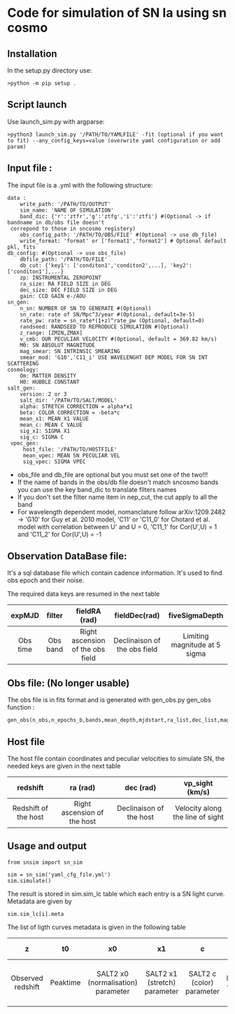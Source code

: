 # Code for simulation of SN Ia using sn cosmo
## Installation
In the setup.py directory use:
```
>python -m pip setup .
```

## Script launch
Use launch_sim.py with argparse:
```
>python3 launch_sim.py '/PATH/TO/YAMLFILE' -fit (optional if you want to fit) --any_config_keys=value (overwrite yaml configuration or add param)
```

## Input file :
The input file is a .yml with the following structure:
```
data :
    write_path: '/PATH/TO/OUTPUT'
    sim_name: 'NAME OF SIMULATION'
    band_dic: {'r':'ztfr','g':'ztfg','i':'ztfi'} #(Optional -> if bandname in db/obs file doesn't
 correpond to those in sncosmo registery)
    obs_config_path: '/PATH/TO/OBS/FILE' #(Optional -> use db_file)
    write_format: 'format' or ['format1','format2'] # Optional default pkl, fits
db_config: #(Optional -> use obs_file)
    dbfile_path: '/PATH/TO/FILE'
    db_cut: {'key1': ['conditon1','conditon2',...], 'key2':['conditon1'],...}
    zp: INSTRUMENTAL ZEROPOINT  
    ra_size: RA FIELD SIZE in DEG
    dec_size: DEC FIELD SIZE in DEG
    gain: CCD GAIN e-/ADU
sn_gen:
    n_sn: NUMBER OF SN TO GENERATE #(Optional)
    sn_rate: rate of SN/Mpc^3/year #(Optional, default=3e-5)
    rate_pw: rate = sn_rate*(1+z)^rate_pw (Optional, default=0)
    randseed: RANDSEED TO REPRODUCE SIMULATION #(Optional)
    z_range: [ZMIN,ZMAX]
    v_cmb: OUR PECULIAR VELOCITY #(Optional, default = 369.82 km/s)
    M0: SN ABSOLUT MAGNITUDE
    mag_smear: SN INTRINSIC SMEARING
    smear_mod: 'G10','C11_i' USE WAVELENGHT DEP MODEL FOR SN INT SCATTERING
cosmology:
    Om: MATTER DENSITY  
    H0: HUBBLE CONSTANT
salt_gen:
    version: 2 or 3
    salt_dir: '/PATH/TO/SALT/MODEL'  
    alpha: STRETCH CORRECTION = alpha*x1
    beta: COLOR CORRECTION = -beta*c   
    mean_x1: MEAN X1 VALUE
    mean_c: MEAN C VALUE
    sig_x1: SIGMA X1   
    sig_c: SIGMA C
 vpec_gen:
     host_file: '/PATH/TO/HOSTFILE'
     mean_vpec: MEAN SN PECULIAR VEL
     sig_vpec: SIGMA VPEC
```

* obs_file and db_file are optional but you must set one of the two!!!
* If the name of bands in the obs/db file doesn't match sncosmo bands you can use the key band_dic to translate filters names
* If you don't set the filter name item in nep_cut, the cut apply to all the band
* For wavelength dependent model, nomanclature follow arXiv:1209.2482 -> 'G10' for Guy et al. 2010 model, 'C11' or 'C11_0' for Chotard et al. model with correlation between U' and U = 0, 'C11_1' for Cor(U',U) = 1 and 'C11_2' for Cor(U',U) = -1

## Observation DataBase file:
It's a sql database file which contain cadence information. It's used to find obs epoch and their noise.

The required data keys are resumed in the next table

| expMJD |filter | fieldRA (rad) |  fieldDec(rad) | fiveSigmaDepth |
| :-----------: | :-----: | :----------: | :----------: | :--------------------: |
| Obs time| Obs band | Right ascension of the obs field| Declinaison of the obs field   |  Limiting magnitude at 5 sigma |


## Obs file: (No longer usable)
The obs file is in fits format and is generated with gen_obs.py
gen_obs function :
```
gen_obs(n_obs,n_epochs_b,bands,mean_depth,mjdstart,ra_list,dec_list,magsys='ab',gain=1.000)
```

## Host file
The host file contain coordinates and peculiar velocities to simulate SN, the needed keys are given in the next table

| redshift | ra (rad) | dec (rad) | vp_sight (km/s) |
| :-----------: | :-----: | :----------: | :----------: |
| Redshift of the host | Right ascension of the host | Declinaison of the host | Velocity along the line of sight |

## Usage and output
```
from snsim import sn_sim

sim = sn_sim('yaml_cfg_file.yml')
sim.simulate()
```

The result is stored in sim.sim_lc table which each entry is a SN light curve. Metadata are given by
```
sim.sim_lc[i].meta
```
The list of ligth curves metadata is given in the following table

| z | t0 | x0 | x1 | c | vpec (km/s) | zcos | zpec | z2cmb | zCMB | ra (rad) | dec (rad) |  sn id  | mb | mu | msmear |
| :------------: | :------------: | :------------: | :------------: | :------------: | :------------: | :------------: | :------------: | :------------: | :------------: | :------------: | :------------: | :------------: | :------------: | :------------: | :------------: |
|  Observed redshift | Peaktime | SALT2 x0 (normalisation) parameter  | SALT2 x1 (stretch) parameter  | SALT2 c (color) parameter | Peculiar velocity  | Cosmological redshift  | Peculiar velocity redshift | CMB motion redshift | CMB frame redshift | SN right ascension   |  SN declinaison |  SN identification number | SN magnitude in restframe Bessell B | Simulated distance modulli | Coherent smear term |
